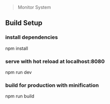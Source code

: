 > Monitor System

## Build Setup

### install dependencies
npm install

### serve with hot reload at localhost:8080
npm run dev

### build for production with minification
npm run build

